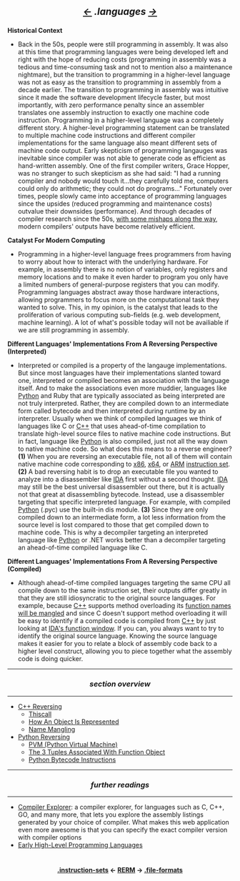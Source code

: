 ## *<p align='center'><a href="/contents/instruction-sets/instruction-sets.md"><-</a>  .languages  <a href="/contents/file-formats/file-formats.md">-></a></p>*

__Historical Context__
* Back in the 50s, people were still programming in assembly. It was also at this time that programming languages were being developed left and right with the hope of reducing costs (programming in assembly was a tedious and time-consuming task and not to mention also a maintenance nightmare), but the transition to programming in a higher-level language was not as easy as the transition to programming in assembly from a decade earlier. The transition to programming in assembly was intuitive since it made the software development lifecycle faster, but most importantly, with zero performance penalty since an assembler translates one assembly instruction to exactly one machine code instruction. Programming in a higher-level language was a completely different story. A higher-level programming statement can be translated to multiple machine code instructions and different compiler implementations for the same language also meant different sets of machine code output. Early skepticism of programming langauges was inevitable since compiler was not able to generate code as efficient as hand-written assembly. One of the first compiler writers, Grace Hopper, was no stranger to such skepticism as she had said: "I had a running compiler and nobody would touch it...they carefully told me, computers could only do arithmetic; they could not do programs..." Fortunately over times, people slowly came into acceptance of programming languages since the upsides (reduced programming and maintenance costs) outvalue their downsides (performance). And through decades of compiler research since the 50s, [with some mishaps along the way](http://research.cs.wisc.edu/wpis/papers/wysinwyx05.pdf), modern compilers' outputs have become relatively efficient.

__Catalyst For Modern Computing__
* Programming in a higher-level language frees programmers from having to worry about how to interact with the underlying hardware. For example, in assembly there is no notion of variables, only registers and memory locations and to make it even harder to program you only have a limited numbers of general-purpose registers that you can modify. Programming languages abstract away those hardware interactions, allowing programmers to focus more on the computational task they wanted to solve. This, in my opinion, is the catalyst that leads to the proliferation of various computing sub-fields (e.g. web development, machine learning). A lot of what's possible today will not be availiable if we are still programming in assembly.

__Different Languages' Implementations From A Reversing Perspective (Interpreted)__
* Interpreted or compiled is a property of the langauge implementations. But since most languages have their implementations slanted toward one, interpreted or compiled becomes an association with the language itself. And to make the associations even more muddier, languages like [Python](https://github.com/yellowbyte/reverse-engineering-reference-manual/blob/master/contents/languages/Python_Reversing.md) and Ruby that are typically associated as being interpreted are not truly interpreted. Rather, they are compiled down to an intermediate form called bytecode and then interpreted during runtime by an interpreter. Usually when we think of compiled languages we think of languages like C or [C++](https://github.com/yellowbyte/reverse-engineering-reference-manual/blob/master/contents/languages/C++_Reversing.md) that uses ahead-of-time compilation to translate high-level source files to native machine code instructions. But in fact, language like [Python](https://github.com/yellowbyte/reverse-engineering-reference-manual/blob/master/contents/languages/Python_Reversing.md) is also compiled, just not all the way down to native machine code. So what does this means to a reverse engineer? __(1)__ When you are reversing an executable file, not all of them will contain native machine code corresponding to [x86](https://github.com/yellowbyte/reverse-engineering-reference-manual/blob/master/contents/instruction-sets/x86.md), [x64](https://github.com/yellowbyte/reverse-engineering-reference-manual/blob/master/contents/instruction-sets/x86-64.md), or [ARM](https://github.com/yellowbyte/reverse-engineering-reference-manual/blob/master/contents/instruction-sets/ARM.md) [instruction set](https://github.com/yellowbyte/reverse-engineering-reference-manual/blob/master/contents/instruction-sets/instruction-sets.md). __(2)__ A bad reversing habit is to drop an executable file you wanted to analyze into a disassembler like [IDA](https://github.com/yellowbyte/reverse-engineering-reference-manual/blob/master/contents/tools/IDA_Tips.md) first without a second thought. [IDA](https://github.com/yellowbyte/reverse-engineering-reference-manual/blob/master/contents/tools/IDA_Tips.md) may still be the best universal disassembler out there, but it is actually not that great at disassembling bytecode. Instead, use a disassembler targeting that specific interpreted language. For example, with compiled [Python](https://github.com/yellowbyte/reverse-engineering-reference-manual/blob/master/contents/languages/Python_Reversing.md) (.pyc) use the built-in dis module. __(3)__ Since they are only compiled down to an intermediate form, a lot less information from the source level is lost compared to those that get compiled down to machine code. This is why a decompiler targeting an interpreted language like [Python](https://github.com/yellowbyte/reverse-engineering-reference-manual/blob/master/contents/languages/Python_Reversing.md) or .NET works better than a decompiler targeting an ahead-of-time compiled language like C.

__Different Languages' Implementations From A Reversing Perspective (Compiled)__
* Although ahead-of-time compiled languages targeting the same CPU all compile down to the same instruction set, their outputs differ greatly in that they are still idiosyncratic to the original source languages. For example, because [C++](https://github.com/yellowbyte/reverse-engineering-reference-manual/blob/master/contents/languages/C++_Reversing.md) supports method overloading its [function names will be mangled](https://github.com/yellowbyte/reverse-engineering-reference-manual/blob/master/contents/languages/C++_Reversing.md#-name-mangling-) and since C doesn't support method overloading it will be easy to identify if a compiled code is compiled from [C++](https://github.com/yellowbyte/reverse-engineering-reference-manual/blob/master/contents/languages/C++_Reversing.md) by just looking at [IDA's function window](https://github.com/yellowbyte/reverse-engineering-reference-manual/blob/master/contents/tools/IDA_Tips.md#-functions-window-). If you can, you always want to try to identify the original source language. Knowing the source language makes it easier for you to relate a block of assembly code back to a higher level construct, allowing you to piece together what the assembly code is doing quicker.

---
### *<p align='center'> section overview </p>*
---
* [C++ Reversing](C++_Reversing.md)
  * [Thiscall](C++_Reversing.md#-thiscall-)
  * [How An Object Is Represented](C++_Reversing.md#-how-an-object-is-represented-)
  * [Name Mangling](C++_Reversing.md#-name-mangling-)
* [Python Reversing](Python_Reversing.md)
  * [PVM (Python Virtual Machine)](Python_Reversing.md#-pvm-python-virtual-machine-)
  * [The 3 Tuples Associated With Function Object](Python_Reversing.md#-the-3-tuples-associated-with-function-object-)
  * [Python Bytecode Instructions](Python_Reversing.md#-python-bytecode-instructions-)

---
### *<p align='center'> further readings </p>*
---
* [Compiler Explorer](https://godbolt.org/): a compiler explorer, for languages such as C, C++, GO, and many more, that lets you explore the assembly listings generated by your choice of compiler. What makes this web application even more awesome is that you can specify the exact compiler version with compiler options
* [Early High-Level Programming Languages](https://gregorias.github.io/2014/11/22/early-high-level-programming-languages.html)

#
<strong><p align='center'><a href="/contents/instruction-sets/instruction-sets.md">.instruction-sets</a> <- <a href="/README.md#-reverse-engineering-reference-manual-beta-">RERM</a> -> <a href="/contents/file-formats/file-formats.md">.file-formats</a></p></strong>
